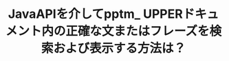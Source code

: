 ---
############################# Static ############################
layout: "auto-gen-gist"
draft: false
path: "ja/search/java/phrase/pptm/"
otherformats: PDF DOC DOT DOCX DOCM DOTX DOTM TXT ODT OTT RTF XLS XLT XLSX XLSM XLSB XLTX XLTM XLA XLAM ODS OTS CSV TSV XML PPT PPS POT PPTX POTX POTM PPSX PPSM ODP PST OST EML EMLX MSG ONE ZIP XHTML MHTML MD CHM EPUB  FB2 

############################# Head ############################
head_title: "{{$ 5}}_UPPERドキュメントで正確なフレーズを検索および検索するJavaAPI"
head_description: "GroupDocs.Search Java APIは、プログラマーがフレーズ検索を埋め込んで、Javaを介して{{$ 5}}_UPPERドキュメントのテキスト内の特定の単語シーケンスまたは正確なフレーズを検出するのに役立ちます。"

############################# Header ############################
title: "JavaAPIを介してpptm_ UPPERドキュメント内の正確な文またはフレーズを検索および表示する方法は？"
description: "GroupDocs.Search Java APIは、ソフトウェア開発者がフレーズ検索または正確な文検索を介して{{$ 5}}_UPPERドキュメント内の正確な文またはフレーズを検索できるようにする高度な検索機能を完全にサポートしています。"

######################### Download Button #######################
button:
    enable: true

############################# About ############################
about:
    enable: true
    title: "フレーズ検索とは何ですか？Javaアプリでそれを使用する方法は？"
    content: |
       フレーズ検索は、キーワードではなく、正確な文やフレーズをドキュメントやWebページ内で検索する非常に効果的な方法です。これは、ユーザーが正確なフレーズを検索するときに、表示された特定の順序ですべての検索用語を検索したいことを意味します。このWebページでは、ユーザーがJavaAPIを使用して効率的なドキュメントとWebページを検索するためのビジネスアプリケーションとツールを開発する方法に関する情報を共有します。 GroupDocs.Search for Javaは、非常によく構成された効率的なJava APIであり、ソフトウェア開発者は、サードパーティのソフトウェアをインストールせずに、独自のアプリ内で基本レベルから高度なレベルのテキスト検索操作を操作できます。 APIには、単純検索またはブール検索、ファジー、大文字と小文字を区別する検索、同義語、同音異義語、ワイルドカード、オブジェクトタイプ検索、データ範囲の設定、その他のタイプのクエリなど、ドキュメント検索に関連する多数の貴重な機能が含まれており、情報をすばやくエレガントに検索できます。さらに、キーボードレイアウトと一致しない言語で書かれた検索クエリの認識もサポートします。 

############################# content ############################
steps:
    enable: true
    block:
    - title_left: "Javaを介してPPTMドキュメントでフレーズ検索を行う"
      content_left: |
       GroupDocs.Search Java APIには、ソフトウェアの専門家が検索機能と使いやすさを備えた強力なソフトウェアアプリケーションを作成できるようにする、高度な検索の完全なサポートが含まれています。 以下のJavaコードは、わずか数行のコードでテキストおよびオブジェクト形式でフレーズ検索を実行する方法を示しています。

      title_right: "PPTMファイルでの正確な文の検索"
      content_right: |
         * インデックスフォルダとドキュメントフォルダへのパスを定義します。
         * [Index](https://apireference.groupdocs.com/search/java/com.groupdocs.search/Index#Index(java.lang.String)) クラスのインスタンスを呼び出して、指定したフォルダーにインデックスを作成します
         * [add](https://apireference.groupdocs.com/search/java/com.groupdocs.search/Index#add(java.lang.String)) メソッドを呼び出して、指定したフォルダーからドキュメントにインデックスを付ける
         * [検索](https://apireference.groupdocs.com/search/java/com.groupdocs.search/Index#search(com.groupdocs.search.SearchQuery)) メソッドを呼び出してテキストクエリで検索する
         *オブジェクト形式でフレーズ「フレーズテキスト」を検索します
         * [createWordQuery](https://apireference.groupdocs.com/search/java/com.groupdocs.search/SearchQuery#createWordQuery(java.lang.String)) メソッドを呼び出してword1、word2を作成し、サブクエリ3を作成する
         * [CreatePhraseSearchQuery](https：//apireference.groupdocs.com/search/java/com.groupdocs.search/SearchQuery#createPhraseSearchQuery（com.groupdocs.search.SearchQuery...)) を呼び出して、サブクエリを組み合わせて新しい検索クエリを作成します。方法
         *検索を開始し、検索結果を表示します
         
        
      gisthash: "396c41cda822cf79f31dd37c6740fa03"
      gistfile: "phrase_search_in_text_queries_java.java"

    - title_left: "Javaを介してPPTMファイルを介してワイルドカードフレーズ検索を適用する"
      content_left: |
        GroupDocs.Search for Javaを使用すると、ソフトウェアプログラマーは、Javaアプリケーション内の{{$ 5}}_UPPERファイルを検索するときにワイルドカードフレーズ検索機能を追加できます。 次のJavaコード例は、JavaAPIを使用してさまざまなドキュメントタイプでワイルドカードフレーズ検索を適用する方法を示しています。

      title_right: "Javaでワイルドカードを使用したフレーズ検索"
      content_right: |
        * インデックスフォルダとドキュメントフォルダへのパスを定義します。
        * [Index](https://apireference.groupdocs.com/search/java/com.groupdocs.search/Index#Index(java.lang.String)) クラスのインスタンスを呼び出して、指定したフォルダーにインデックスを作成します
        * [add](https://apireference.groupdocs.com/search/java/com.groupdocs.search/Index#add(java.lang.String)) メソッドを呼び出して、指定したフォルダーからドキュメントにインデックスを付ける
        * [検索](https://apireference.groupdocs.com/search/java/com.groupdocs.search/Index#search(com.groupdocs.search.SearchQuery)) メソッドを呼び出してテキストクエリで検索する
        * オブジェクト形式でフレーズ「フレーズテキスト」を検索します
        * [createWordQuery](https://apireference.groupdocs.com/search/java/com.groupdocs.search/SearchQuery#createWordQuery(java.lang.String)) メソッドを呼び出してword1とword3を作成する
        * [createWildcardQuery](https://apireference.groupdocs.com/search/java/com.groupdocs.search/SearchQuery#createWildcardQuery(int,%20int)) メソッドを呼び出してwildcard2を作成する
        * [CreatePhraseSearchQuery](https：//apireference.groupdocs.com/search/java/com.groupdocs.search/SearchQuery#createPhraseSearchQuery（com.groupdocs.search.SearchQuery...)を呼び出して、サブクエリを組み合わせて新しいフレーズ検索クエリを作成します。 ） 方法
        * 検索を開始し、検索結果を表示します
     
      gisthash: "f21c8c4572883fecc0eeef82c2b814b1"
      gistfile: "use_wildcards_in_phrase_search_java.java"
      
    - title_left: "フレーズ検索と他のタイプの検索を組み合わせるJavaAPI"
      content_left: |
        GroupDocs.Search Java APIを使用すると、ソフトウェアプログラマーはフレーズ検索を他のタイプの検索と簡単に組み合わせることができます。 次のJavaコードは、単語および単語内の文字を表すワイルドカードを使用してフレーズ検索を実行する方法を示しています。

      title_right: "フレーズ検索と他の検索を組み合わせる方法"
      content_right: |
        * インデックスフォルダとドキュメントフォルダへのパスを定義します。
        * [Index](https://apireference.groupdocs.com/search/java/com.groupdocs.search/Index#Index(java.lang.String)) クラスのインスタンスを呼び出して、指定したフォルダーにインデックスを作成します
        * [add](https://apireference.groupdocs.com/search/java/com.groupdocs.search/Index#add(java.lang.String)) メソッドを呼び出して、指定したフォルダーからドキュメントにインデックスを付ける
         * [検索](https://apireference.groupdocs.com/search/java/com.groupdocs.search/Index#search(com.groupdocs.search.SearchQuery)) メソッドを呼び出してテキストクエリで検索する
         *オブジェクト形式でフレーズ「フレーズテキスト」を検索します
        *単語パターンを定義し、文字列を追加してワイルドカードを追加します
        * [CreateWordPatternQuery](https://apireference.groupdocs.com/search/java/com.groupdocs.search/SearchQuery#createWordPatternQuery(com.groupdocs.search.common.WordPattern)) メソッドを呼び出してwordPattern1を作成し、word3を作成する
        * [createWildcardQuery](https://apireference.groupdocs.com/search/java/com.groupdocs.search/SearchQuery#createWildcardQuery(int,%20int)) メソッドを呼び出してwildcard2を作成する
        * [CreatePhraseSearchQuery](https：//apireference.groupdocs.com/search/java/com.groupdocs.search/SearchQuery#createPhraseSearchQuery（com.groupdocs.search.SearchQuery...)) 方法 を呼び出して、サブクエリを組み合わせて新しいフレーズ検索クエリを作成します。
        *検索を開始し、検索結果を表示します
     
      gisthash: "dbd0f2eb292796e63e6213461f080e0c"
      gistfile: "combine_phrase_search_with_others_java.java"

    - title_left: "システム要求"
      content_left: |
        GroupDocs.Search for Javaは、すべての主要なプラットフォームとオペレーティングシステムでサポートされています。 完全なシステム要件ガイドについては、以下のコードを実行する前に[システム要件](https://docs.groupdocs.com/search/java/system-requirements/) にアクセスしてください。次の前提条件がインストールされていることを確認してください。 システム：
          *オペレーティングシステム：Microsoft Windows、Linux、MacOS
          * Javaバージョンのサポート：J2SE 7.0（1.7）、J2SE 8.0（1.8）以降
          * GroupDocsの最新バージョンを入手します。GroupDocs[リポジトリ](https://repository.groupdocs.com/repo/com/groupdocs/groupdocs-search/) からJavaAPIを検索します。
        
      title_right: "GroupDocs.Searchを使用する理由"
      content_right: |
        * メモリ内およびディスク上での検索インデックスの作成。
        * ファイル、ストリーム、または構造からインデックスを作成する機能。
        * パスワードで保護されたドキュメントのインデックス作成のサポート。
        * 複数のインデックスのマージのサポート。
        * 検索のインデックス作成中にドキュメントをフィルタリングします。
        * 検索中のスペルチェックのサポート。
        * ブレンドされた文字は完全にサポートされています
        * さまざまな種類の検索を1つの検索クエリに結合します。
        * 単純な単語と正規表現の検索のサポート
        * 検索クエリでのエイリアス置換を完全にサポートします。

demos:
    enable: true
        

more_formats:
    enable: true


back_to_top:
    enable: true
---